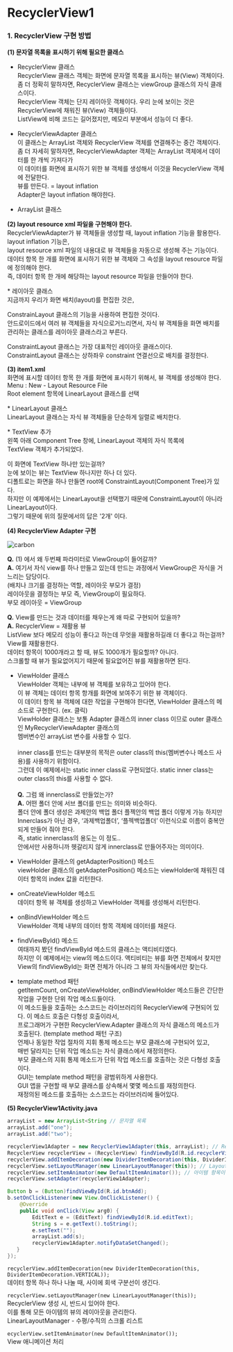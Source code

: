 # RecyclerView1   

### 1. RecyclerView 구현 방법     
**(1) 문자열 목록을 표시하기 위해 필요한 클래스**     
- RecyclerView 클래스   
RecyclerView 클래스 객체는 화면에 문자열 목록을 표시하는 뷰(View) 객체이다.   
좀 더 정확히 말하자면, RecyclerView 클래스는 viewGroup 클래스의 자식 클래스이다.   
RecyclerView 객체는 단지 레이아웃 객체이다. 우리 눈에 보이는 것은 RecyclerView에 채워진 뷰(View) 객체들이다.   
ListView에 비해 코드는 길어졌지만, 메모리 부분에서 성능이 더 좋다.   

- RecyclerViewAdapter 클래스   
이 클래스는 ArrayList<String> 객체와 RecyclerView 객체를 연결해주는 중간 객체이다.   
좀 더 자세히 말하자면, RecyclerViewAdapter 객체는 ArrayList<String> 객체에서 데이터를 한 개씩 가져다가   
이 데이터를 화면에 표시하기 위한 뷰 객체를 생성해서 이것을 RecyclerView 객체에 전달한다.   
뷰를 만든다. = layout inflation   
Adapter은 layout inflation 해야한다.   

- ArrayList<String> 클래스   
  
**(2) layout resource xml 파일을 구현해야 한다.**      
RecyclerViewAdapter가 뷰 객체들을 생성할 때, layout inflation 기능을 활용한다.   
layout inflation 기능은,   
layout resource xml 파일의 내용대로 뷰 객체들을 자동으로 생성해 주는 기능이다.   
데이터 항목 한 개를 화면에 표시하기 위한 뷰 객체와 그 속성을 layout resource 파일에 정의해야 한다.   
즉, 데이터 항목 한 개에 해당하는 layout resource 파일을 만들어야 한다.   

&#42; 레이아웃 클래스    
지금까지 우리가 화면 배치(layout)를 편집한 것은,   

ConstrainLayout 클래스의 기능을 사용하여 편집한 것이다.     
안드로이드에서 여러 뷰 객체들을 자식으로거느리면서, 자식 뷰 객체들을 화면 배치를 관리하는 클래스를 레이아웃 클래스라고 부른다.   

ConstraintLayout 클래스는 가장 대표적인 레이아웃 클래스이다.   
ConstraintLayout 클래스는 상하좌우 constraint 연결선으로 배치를 결정한다.   

**(3) item1.xml**   
화면에 표시할 데이터 항목 한 개를 화면에 표시하기 위해서, 뷰 객체를 생성해야 한다.   
Menu : New - Layout Resource File     
Root element 항목에 LinearLayout 클래스를 선택    

&#42; LinearLayout 클래스   
LinearLayout 클래스는 자식 뷰 객체들을 단순하게 일렬로 배치한다.         

&#42; TextView 추가        
왼쪽 아래 Component Tree 창에, LinearLayout 객체의 자식 목록에     
TextView 객체가 추가되었다.   

이 화면에 TextView 하나만 있는걸까?     
눈에 보이는 뷰는 TextView 하나지만 하나 더 있다.   
디폴트로는 화면을 하나 만들면 root에 ConstraintLayout(Component Tree)가 있다.   
하지만 이 예제에서는 LinearLayout을 선택했기 때문에 ConstraintLayout이 아니라 LinearLayout이다.   
그렇기 때문에 위의 질문에서의 답은 '2개' 이다.     

**(4) RecyclerView Adapter 구현**   

![carbon](https://user-images.githubusercontent.com/33855307/68952808-e3eb6380-0803-11ea-96d0-8a6ff31654a9.png)

**Q.** (1) 에서 왜 두번째 파라미터로 ViewGroup이 들어갈까?    
**A.** 여기서 자식 view를 하나 만들고 있는데 만드는 과정에서 ViewGroup은 자식을 거느리는 담당이다.   
(배치나 크기를 결정하는 역할, 레이아웃 부모가 결정)   
레이아웃을 결정하는 부모 즉, ViewGroup이 필요하다.   
부모 레이아웃 = ViewGroup   

**Q.** View를 만드는 것과 데이터를 채우는게 왜 따로 구현되어 있을까?           
**A.** RecyclerView = 재활용 뷰   
ListView 보다 메모리 성능이 좋다고 하는데 무엇을 재활용하길래 더 좋다고 하는걸까? View를 재활용한다.   
데이터 항목이 1000개라고 할 때, 뷰도 1000개가 필요할까? 아니다.   
스크롤할 때 뷰가 필요없어지기 때문에 필요없어진 뷰를 재활용하면 된다.   

- ViewHolder 클래스         
ViewHolder 객체는 내부에 뷰 객체를 보유하고 있어야 한다.             
이 뷰 객체는 데이터 항목 항개를 화면에 보여주기 위한 뷰 객체이다.          
이 데이터 항목 뷰 객체에 대한 작업을 구현해야 한다면, ViewHolder 클래스의 메소드로 구현한다. (ex. 클릭)             
ViewHolder 클래스는 보통 Adapter 클래스의 inner class 이므로 outer 클래스인 MyRecyclerViewAdapter 클래스의         
멤버변수인 arrayList 변수를 사용할 수 있다.     </br>            
inner class를 만드는 대부분의 목적은 outer class의 this(멤버변수나 메소드 사용)를 사용하기 위함이다.         
그런데 이 예제에서는 static inner class로 구현되었다. static inner class는 outer class의 this를 사용할 수 없다. </br>             
**Q.** 그럼 왜 innerclass로 만들었는가?         
**A.** 어떤 폴더 안에 서브 폴더를 만드는 의미와 비슷하다.                     
폴더 안에 폴더 생성은 과제안의 백업 폴더 플젝안의 백업 폴더 이렇게 가능 하지만              
Innerclass가 아닌 경우, ‘과제백업폴더’, ‘플젝백업폴더’ 이런식으로 이름이 중복안되게 만들어 줘야 한다.       
즉, static innerclass의 용도는 이 정도..           
안에서만 사용하니까 헷갈리지 않게 innerclass로 만들어주자는 의미이다.                 

- ViewHolder 클래스의 getAdapterPosition() 메소드        
viewHolder 클래스의 getAdapterPosition() 메소드는 viewHolder에 채워진 데이터 항목의 index 값을 리턴한다.   

- onCreateViewHolder 메소드    
데이터 항목 뷰 객체를 생성하고 ViewHolder 객체를 생성해서 리턴한다.   

- onBindViewHolder 메소드    
ViewHolder 객체 내부의 데이터 항목 객체에 데이터를 채운다.   

- findViewById() 메소드     
여태까지 봤던 findViewById 메소드의 클래스는 액티비티였다.    
하지만 이 예제에서는 view의 메소드이다. 액티비티는 뷰를 화면 전체에서 찾지만     
View의 findViewById는 화면 전체가 아니라 그 뷰의 자식들에서만 찾는다.      

- template method 패턴   
getItemCount, onCreateViewHolder, onBindViewHolder 메소드들은 간단한 작업을 구현한 단위 작업 메소드들이다.   
이 메소드들을 호출하는 소스코드는 라이브러리의 RecyclerView에 구현되어 있다. 이 메소드 호출은 다형성 호출이라서,    
프로그래머가 구현한 RecyclerView.Adapter 클래스의 자식 클래스의 메소드가 호출된다. (template method 패턴 구조)      
언제나 동일한 작업 절차의 지휘 통제 메소드는 부모 클래스에 구현되어 있고,      
매번 달라지는 단위 작업 메소드는 자식 클래스에서 재정의한다.        
부모 클래스의 지휘 통제 메소드가 단위 작업 메소드를 호출하는 것은 다형성 호출이다.   
GUI는 template method 패턴을 광범위하게 사용한다.   
GUI 앱을 구현할 때 부모 클래스를 상속해서 몇몇 메소드를 재정의한다.   
재정의된 메소드를 호출하는 소스코드는 라이브러리에 들어있다.     

**(5) RecyclerView1Activity.java**  

```java
arrayList = new ArrayList<String // 문자열 목록 
arrayList.add("one");
arrayList.add("two");

recyclerView1Adapter = new RecyclerView1Adapter(this, arrayList); // RecyclerView1Adapter은 전역 변수로 선언 
RecyclerView recyclerView = (RecyclerView) findViewById(R.id.recyclerView);
recyclerView.addItemDecoration(new DividerItemDecoration(this, DividerItemDecoration.VERTICAL)); // 데이터 항목 구분하는 회색줄
recyclerView.setLayoutManager(new LinearLayoutManager(this)); // LayoutManager를 통해서 어떤 형식으로 띄울것인지 결정
recyclerView.setItemAnimator(new DefaultItemAnimator()); // 아이템 항목이 추가, 제거되거나 정렬될때 애니메이션 처리
recyclerView.setAdapter(recyclerView1Adapter);

Button b = (Button)findViewById(R.id.btnAdd);
b.setOnClickListener(new View.OnClickListener() {
    @Override
    public void onClick(View arg0) {
        EditText e = (EditText) findViewById(R.id.editText);
        String s = e.getText().toString();
        e.setText("");
        arrayList.add(s);
        recyclerView1Adapter.notifyDataSetChanged();
   }
});
```

``` recyclerView.addItemDecoration(new DividerItemDecoration(this, DividerItemDecoration.VERTICAL)); ```  
데이터 항목 하나 하나 나눌 때, 사이에 회색 구분선이 생긴다.   

``` recyclerView.setLayoutManager(new LinearLayoutManager(this)); ```    
RecyclerView 생성 시, 반드시 있어야 한다.   
이를 통해 모든 아이템의 뷰의 레이아웃을 관리한다.     
LinearLayoutManager - 수평/수직의 스크롤 리스트    

``` ecyclerView.setItemAnimator(new DefaultItemAnimator()); ```    
View 애니메이션 처리       


